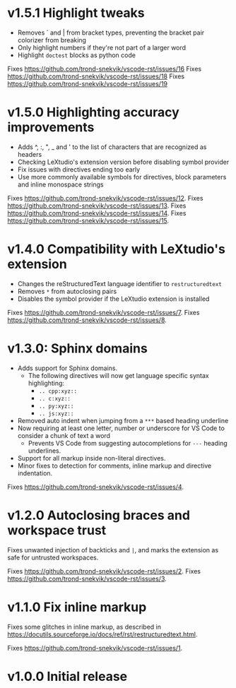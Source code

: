 # v1.5.1 Highlight tweaks

- Removes ` and | from bracket types, preventing the bracket pair colorizer from breaking
- Only highlight numbers if they're not part of a larger word
- Highlight `doctest` blocks as python code

Fixes https://github.com/trond-snekvik/vscode-rst/issues/16
Fixes https://github.com/trond-snekvik/vscode-rst/issues/18
Fixes https://github.com/trond-snekvik/vscode-rst/issues/19

# v1.5.0 Highlighting accuracy improvements

- Adds ^, :, ", _ and ' to the list of characters that are recognized as headers
- Checking LeXtudio's extension version before disabling symbol provider
- Fix issues with directives ending too early
- Use more commonly available symbols for directives, block parameters and inline monospace strings

Fixes https://github.com/trond-snekvik/vscode-rst/issues/12.
Fixes https://github.com/trond-snekvik/vscode-rst/issues/13.
Fixes https://github.com/trond-snekvik/vscode-rst/issues/14.
Fixes https://github.com/trond-snekvik/vscode-rst/issues/15.

# v1.4.0 Compatibility with LeXtudio's extension

- Changes the reStructuredText language identifier to `restructuredtext`
- Removes `*` from autoclosing pairs
- Disables the symbol provider if the LeXtudio extension is installed


Fixes https://github.com/trond-snekvik/vscode-rst/issues/7.
Fixes https://github.com/trond-snekvik/vscode-rst/issues/8.


# v1.3.0: Sphinx domains

- Adds support for Sphinx domains.
  - The following directives will now get language specific syntax highlighting:
    - `.. cpp:xyz::`
    - `.. c:xyz::`
    - `.. py:xyz::`
    - `.. js:xyz::`
- Removed auto indent when jumping from a `***` based heading underline
- Now requiring at least one letter, number or underscore for VS Code to consider a chunk of text a word
  - Prevents VS Code from suggesting autocompletions for `---` heading underlines.
- Support for all markup inside non-literal directives.
- Minor fixes to detection for comments, inline markup and directive indentation.

Fixes https://github.com/trond-snekvik/vscode-rst/issues/4.


# v1.2.0 Autoclosing braces and workspace trust

Fixes unwanted injection of backticks and `|`, and marks the extension as safe for untrusted workspaces.

Fixes https://github.com/trond-snekvik/vscode-rst/issues/2.
Fixes https://github.com/trond-snekvik/vscode-rst/issues/3.

# v1.1.0 Fix inline markup

Fixes some glitches in inline markup, as described in https://docutils.sourceforge.io/docs/ref/rst/restructuredtext.html.

Fixes https://github.com/trond-snekvik/vscode-rst/issues/1.

# v1.0.0 Initial release
